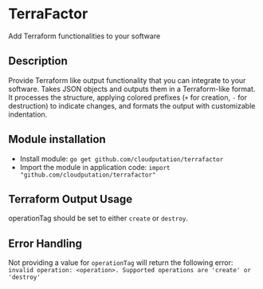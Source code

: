 # TerraFactor
Add Terraform functionalities to your software


## Description
Provide Terraform like output functionality that you can integrate to your software.
Takes JSON objects and outputs them in a Terraform-like format. It processes the structure, applying colored prefixes (`+` for creation, `-` for destruction) to indicate changes, and formats the output with customizable indentation.

## Module installation
- Install module: `go get github.com/cloudputation/terrafactor`
- Import the module in application code: `import "github.com/cloudputation/terrafactor"`

## Terraform Output Usage
operationTag should be set to either `create` or `destroy`.


## Error Handling
Not providing a value for `operationTag` will return the following error: `invalid operation: <operation>. Supported operations are 'create' or 'destroy'`
